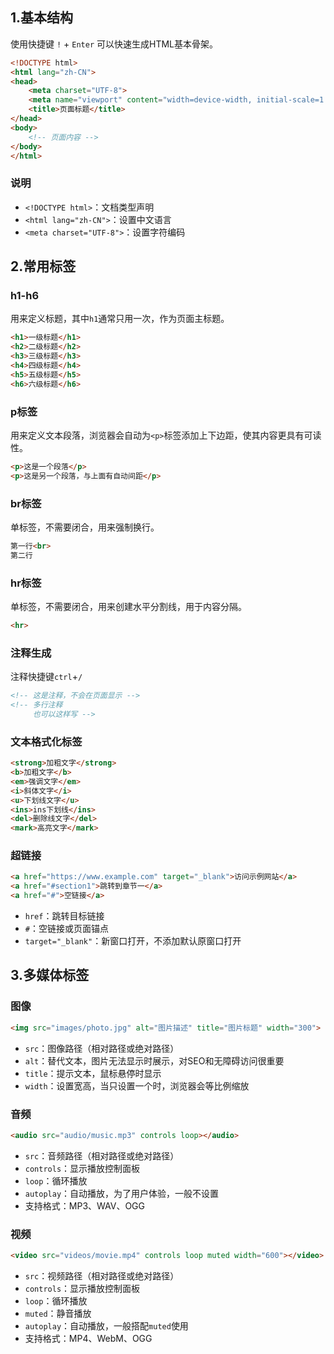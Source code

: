 ## 1.基本结构
使用快捷键 `!` + `Enter` 可以快速生成HTML基本骨架。

```html
<!DOCTYPE html>
<html lang="zh-CN">
<head>
    <meta charset="UTF-8">
    <meta name="viewport" content="width=device-width, initial-scale=1.0">
    <title>页面标题</title>
</head>
<body>
    <!-- 页面内容 -->
</body>
</html>
```

### 说明
- `<!DOCTYPE html>`：文档类型声明
- `<html lang="zh-CN">`：设置中文语言
- `<meta charset="UTF-8">`：设置字符编码

## 2.常用标签
### h1-h6 
用来定义标题，其中`h1`通常只用一次，作为页面主标题。
```html
<h1>一级标题</h1>
<h2>二级标题</h2>
<h3>三级标题</h3>
<h4>四级标题</h4>
<h5>五级标题</h5>
<h6>六级标题</h6>
```
### p标签
用来定义文本段落，浏览器会自动为`<p>`标签添加上下边距，使其内容更具有可读性。
```html
<p>这是一个段落</p>
<p>这是另一个段落，与上面有自动间距</p>
```
### br标签
单标签，不需要闭合，用来强制换行。
```html
第一行<br>
第二行
```
### hr标签
单标签，不需要闭合，用来创建水平分割线，用于内容分隔。
```html
<hr>
```
### 注释生成
注释快捷键`ctrl`+`/`
```html
<!-- 这是注释，不会在页面显示 -->
<!-- 多行注释
     也可以这样写 -->
```
### 文本格式化标签
```html
<strong>加粗文字</strong>
<b>加粗文字</b>
<em>强调文字</em>
<i>斜体文字</i>
<u>下划线文字</u>
<ins>ins下划线</ins>
<del>删除线文字</del>
<mark>高亮文字</mark>
```
### 超链接
```html
<a href="https://www.example.com" target="_blank">访问示例网站</a>
<a href="#section1">跳转到章节一</a>
<a href="#">空链接</a>
```
- `href`：跳转目标链接
- `#`：空链接或页面锚点
- `target="_blank"`：新窗口打开，不添加默认原窗口打开

## 3.多媒体标签
### 图像
```html
<img src="images/photo.jpg" alt="图片描述" title="图片标题" width="300">
```
- `src`：图像路径（相对路径或绝对路径）
- `alt`：替代文本，图片无法显示时展示，对SEO和无障碍访问很重要
- `title`：提示文本，鼠标悬停时显示
- `width`：设置宽高，当只设置一个时，浏览器会等比例缩放
### 音频
```html
<audio src="audio/music.mp3" controls loop></audio>
```
- `src`：音频路径（相对路径或绝对路径）
- `controls`：显示播放控制面板
- `loop`：循环播放
- `autoplay`：自动播放，为了用户体验，一般不设置
- 支持格式：MP3、WAV、OGG
### 视频
```html
<video src="videos/movie.mp4" controls loop muted width="600"></video>
```
- `src`：视频路径（相对路径或绝对路径）
- `controls`：显示播放控制面板
- `loop`：循环播放
- `muted`：静音播放
- `autoplay`：自动播放，一般搭配`muted`使用
- 支持格式：MP4、WebM、OGG

